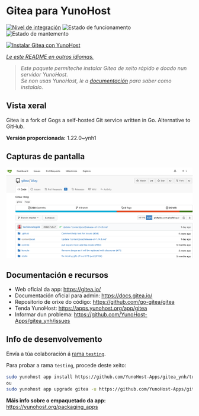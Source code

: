 <!--
NOTA: Este README foi creado automáticamente por <https://github.com/YunoHost/apps/tree/master/tools/readme_generator>
NON debe editarse manualmente.
-->

# Gitea para YunoHost

[![Nivel de integración](https://dash.yunohost.org/integration/gitea.svg)](https://ci-apps.yunohost.org/ci/apps/gitea/) ![Estado de funcionamento](https://ci-apps.yunohost.org/ci/badges/gitea.status.svg) ![Estado de mantemento](https://ci-apps.yunohost.org/ci/badges/gitea.maintain.svg)

[![Instalar Gitea con YunoHost](https://install-app.yunohost.org/install-with-yunohost.svg)](https://install-app.yunohost.org/?app=gitea)

*[Le este README en outros idiomas.](./ALL_README.md)*

> *Este paquete permíteche instalar Gitea de xeito rápido e doado nun servidor YunoHost.*  
> *Se non usas YunoHost, le a [documentación](https://yunohost.org/install) para saber como instalalo.*

## Vista xeral

Gitea is a fork of Gogs a self-hosted Git service written in Go. Alternative to GitHub.


**Versión proporcionada:** 1.22.0~ynh1

## Capturas de pantalla

![Captura de pantalla de Gitea](./doc/screenshots/screenshot.png)

## Documentación e recursos

- Web oficial da app: <https://gitea.io/>
- Documentación oficial para admin: <https://docs.gitea.io/>
- Repositorio de orixe do código: <https://github.com/go-gitea/gitea>
- Tenda YunoHost: <https://apps.yunohost.org/app/gitea>
- Informar dun problema: <https://github.com/YunoHost-Apps/gitea_ynh/issues>

## Info de desenvolvemento

Envía a túa colaboración á [rama `testing`](https://github.com/YunoHost-Apps/gitea_ynh/tree/testing).

Para probar a rama `testing`, procede deste xeito:

```bash
sudo yunohost app install https://github.com/YunoHost-Apps/gitea_ynh/tree/testing --debug
ou
sudo yunohost app upgrade gitea -u https://github.com/YunoHost-Apps/gitea_ynh/tree/testing --debug
```

**Máis info sobre o empaquetado da app:** <https://yunohost.org/packaging_apps>
